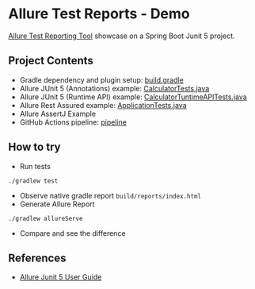 # Allure Test Reports - Demo

[Allure Test Reporting Tool](https://allurereport.org/) showcase on a Spring Boot Junit 5 project. 

## Project Contents
* Gradle dependency and plugin setup: [build.gradle](build.gradle)
* Allure JUnit 5 (Annotations) example: [CalculatorTests.java](src/test/java/com/enisspahi/example/service/CalculatorTests.java)
* Allure JUnit 5 (Runtime API) example: [CalculatorTuntimeAPITests.java](src/test/java/com/enisspahi/example/service/CalculatorRuntimeAPITests.java)
* Allure Rest Assured example: [ApplicationTests.java](src/test/java/com/enisspahi/example/ApplicationTests.java)
* Allure AssertJ Example
* GitHub Actions pipeline: [pipeline](.github/workflows/gradle.yml)

## How to try
* Run tests
````
./gradlew test
````
* Observe native gradle report `build/reports/index.html`
* Generate Allure Report
````
./gradlew allureServe
````
* Compare and see the difference

## References
* [Allure Junit 5 User Guide](https://allurereport.org/docs/junit5/)